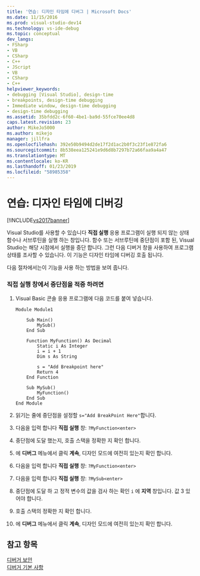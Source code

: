 ```yaml
---
title: '연습: 디자인 타임에 디버그 | Microsoft Docs'
ms.date: 11/15/2016
ms.prod: visual-studio-dev14
ms.technology: vs-ide-debug
ms.topic: conceptual
dev_langs:
- FSharp
- VB
- CSharp
- C++
- JScript
- VB
- CSharp
- C++
helpviewer_keywords:
- debugging [Visual Studio], design-time
- breakpoints, design-time debugging
- Immediate window, design-time debugging
- design-time debugging
ms.assetid: 35bfdd2c-6f60-4be1-ba9d-55fce70ee4d8
caps.latest.revision: 23
author: MikeJo5000
ms.author: mikejo
manager: jillfra
ms.openlocfilehash: 392e50b9494d2de17f2d1ac2b0f3c23f1e872fa6
ms.sourcegitcommit: 8b538eea125241e9d6d8b7297b72a66faa9a4a47
ms.translationtype: MT
ms.contentlocale: ko-KR
ms.lasthandoff: 01/23/2019
ms.locfileid: "58985358"
---
```

# <a name="walkthrough-debugging-at-design-time"></a>연습: 디자인 타임에 디버깅
[!INCLUDE[vs2017banner](../includes/vs2017banner.md)]

Visual Studio를 사용할 수 있습니다 **직접 실행** 응용 프로그램이 실행 되지 않는 상태 함수나 서브루틴을 실행 하는 창입니다. 함수 또는 서브루틴에 중단점이 포함 된, Visual Studio는 해당 시점에서 실행을 중단 합니다. 그런 다음 디버거 창을 사용하여 프로그램 상태를 조사할 수 있습니다. 이 기능은 디자인 타임에 디버깅 호출 됩니다.  
  
 다음 절차에서는이 기능을 사용 하는 방법을 보여 줍니다.  
  
### <a name="to-hit-breakpoints-from-the-immediate-window"></a>직접 실행 창에서 중단점을 적중 하려면  
  
1.  Visual Basic 콘솔 응용 프로그램에 다음 코드를 붙여 넣습니다.  
  
    ```  
    Module Module1  
  
        Sub Main()  
            MySub()  
        End Sub  
  
        Function MyFunction() As Decimal  
            Static i As Integer  
            i = i + 1  
            Dim s As String  
  
            s = "Add Breakpoint here"  
            Return 4  
        End Function  
  
        Sub MySub()  
            MyFunction()  
        End Sub  
    End Module  
    ```  
  
2.  읽기는 줄에 중단점을 설정할 `s="Add BreakPoint Here"`합니다.  
  
3.  다음을 입력 합니다 **직접 실행** 창: `?MyFunction<enter>`  
  
4.  중단점에 도달 했는지, 호출 스택을 정확한 지 확인 합니다.  
  
5.  에 **디버그** 메뉴에서 클릭 **계속**, 디자인 모드에 여전히 있는지 확인 합니다.  
  
6.  다음을 입력 합니다 **직접 실행** 창: `?MyFunction<enter>`  
  
7.  다음을 입력 합니다 **직접 실행** 창: `?MySub<enter>`  
  
8.  중단점에 도달 하 고 정적 변수의 값을 검사 하는 확인 `i` 에 **지역** 창입니다. 값 3 있어야 합니다.  
  
9. 호출 스택의 정확한 지 확인 합니다.  
  
10. 에 **디버그** 메뉴에서 클릭 **계속**, 디자인 모드에 여전히 있는지 확인 합니다.  
  
## <a name="see-also"></a>참고 항목  
 [디버거 보안](../debugger/debugger-security.md)   
 [디버거 기본 사항](../debugger/debugger-basics.md)
